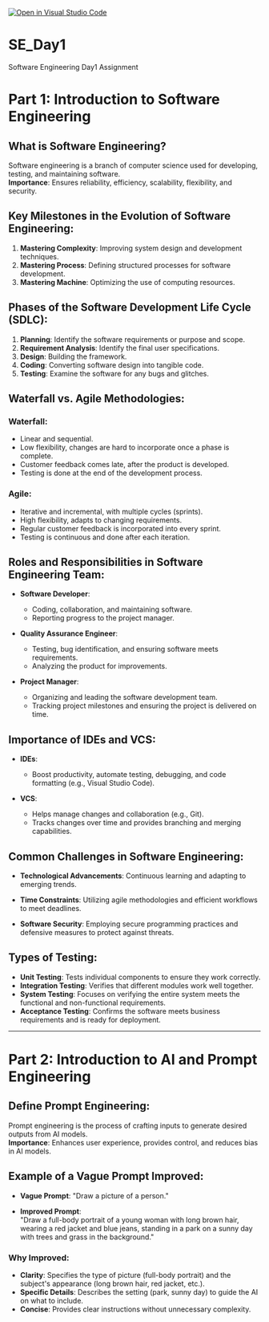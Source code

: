 [![Open in Visual Studio Code](https://classroom.github.com/assets/open-in-vscode-2e0aaae1b6195c2367325f4f02e2d04e9abb55f0b24a779b69b11b9e10269abc.svg)](https://classroom.github.com/online_ide?assignment_repo_id=18385926&assignment_repo_type=AssignmentRepo)
# SE_Day1
Software Engineering Day1 Assignment

# Part 1: Introduction to Software Engineering

## What is Software Engineering?

Software engineering is a branch of computer science used for developing, testing, and maintaining software.  
**Importance**: Ensures reliability, efficiency, scalability, flexibility, and security.

## Key Milestones in the Evolution of Software Engineering:

1. **Mastering Complexity**: Improving system design and development techniques.
2. **Mastering Process**: Defining structured processes for software development.
3. **Mastering Machine**: Optimizing the use of computing resources.

## Phases of the Software Development Life Cycle (SDLC):

1. **Planning**: Identify the software requirements or purpose and scope.
2. **Requirement Analysis**: Identify the final user specifications.
3. **Design**: Building the framework.
4. **Coding**: Converting software design into tangible code.
5. **Testing**: Examine the software for any bugs and glitches.

## Waterfall vs. Agile Methodologies:

### Waterfall:
- Linear and sequential.
- Low flexibility, changes are hard to incorporate once a phase is complete.
- Customer feedback comes late, after the product is developed.
- Testing is done at the end of the development process.

### Agile:
- Iterative and incremental, with multiple cycles (sprints).
- High flexibility, adapts to changing requirements.
- Regular customer feedback is incorporated into every sprint.
- Testing is continuous and done after each iteration.

## Roles and Responsibilities in Software Engineering Team:

- **Software Developer**: 
    - Coding, collaboration, and maintaining software.
    - Reporting progress to the project manager.
  
- **Quality Assurance Engineer**: 
    - Testing, bug identification, and ensuring software meets requirements.
    - Analyzing the product for improvements.
  
- **Project Manager**: 
    - Organizing and leading the software development team.
    - Tracking project milestones and ensuring the project is delivered on time.

## Importance of IDEs and VCS:

- **IDEs**: 
    - Boost productivity, automate testing, debugging, and code formatting (e.g., Visual Studio Code).
  
- **VCS**:
    - Helps manage changes and collaboration (e.g., Git).
    - Tracks changes over time and provides branching and merging capabilities.

## Common Challenges in Software Engineering:

- **Technological Advancements**: Continuous learning and adapting to emerging trends.
  
- **Time Constraints**: Utilizing agile methodologies and efficient workflows to meet deadlines.
  
- **Software Security**: Employing secure programming practices and defensive measures to protect against threats.

## Types of Testing:

- **Unit Testing**: Tests individual components to ensure they work correctly.
- **Integration Testing**: Verifies that different modules work well together.
- **System Testing**: Focuses on verifying the entire system meets the functional and non-functional requirements.
- **Acceptance Testing**: Confirms the software meets business requirements and is ready for deployment.

---

# Part 2: Introduction to AI and Prompt Engineering

## Define Prompt Engineering:

Prompt engineering is the process of crafting inputs to generate desired outputs from AI models.  
**Importance**: Enhances user experience, provides control, and reduces bias in AI models.

## Example of a Vague Prompt Improved:

- **Vague Prompt**: "Draw a picture of a person."
  
- **Improved Prompt**:  
  "Draw a full-body portrait of a young woman with long brown hair, wearing a red jacket and blue jeans, standing in a park on a sunny day with trees and grass in the background."

### Why Improved:
- **Clarity**: Specifies the type of picture (full-body portrait) and the subject's appearance (long brown hair, red jacket, etc.).
- **Specific Details**: Describes the setting (park, sunny day) to guide the AI on what to include.
- **Concise**: Provides clear instructions without unnecessary complexity.


